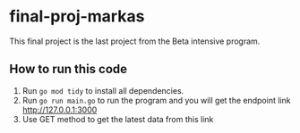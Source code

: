 # final-proj-markas

This final project is the last project from the Beta intensive program.

## How to run this code

1. Run `go mod tidy` to install all dependencies.
2. Run `go run main.go` to run the program and you will get the endpoint link http://127.0.0.1:3000
3. Use GET method to get the latest data from this link
